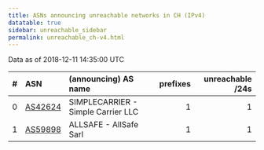 ```yaml
---
title: ASNs announcing unreachable networks in CH (IPv4)
datatable: true
sidebar: unreachable_sidebar
permalink: unreachable_ch-v4.html
---
```


Data as of 2018-12-11 14:35:00 UTC


<div class="datatable-begin"></div>

|   # | ASN                                    | (announcing) AS name               |   prefixes |   unreachable /24s |
|----:|:---------------------------------------|:-----------------------------------|-----------:|-------------------:|
|   0 | [AS42624](unreachable_AS42624-v4.html) | SIMPLECARRIER - Simple Carrier LLC |          1 |                  1 |
|   1 | [AS59898](unreachable_AS59898-v4.html) | ALLSAFE - AllSafe Sarl             |          1 |                  1 |

<div class="datatable-end"></div>